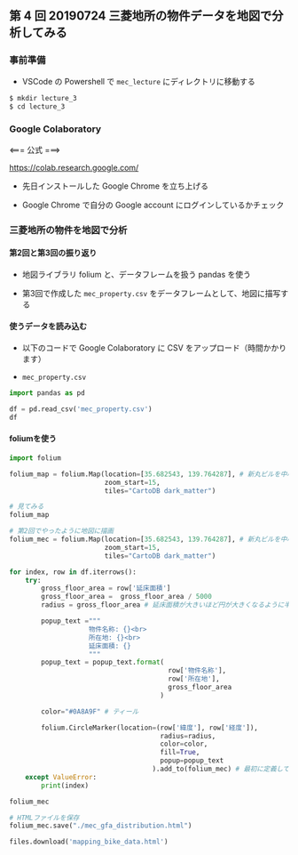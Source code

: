 ## 第 4 回 20190724 三菱地所の物件データを地図で分析してみる

### 事前準備

- VSCode の Powershell で `mec_lecture` にディレクトリに移動する

```bash
$ mkdir lecture_3
$ cd lecture_3
```

### Google Colaboratory

  <=== 公式 ===>

  https://colab.research.google.com/

- 先日インストールした Google Chrome を立ち上げる

- Google Chrome で自分の Google account にログインしているかチェック

### 三菱地所の物件を地図で分析

#### 第2回と第3回の振り返り

- 地図ライブラリ folium と、データフレームを扱う pandas を使う

- 第3回で作成した `mec_property.csv` をデータフレームとして、地図に描写する

#### 使うデータを読み込む

- 以下のコードで Google Colaboratory に CSV をアップロード（時間かかります）

* `mec_property.csv`

```python
import pandas as pd
```

```python
df = pd.read_csv('mec_property.csv')
df
```

#### foliumを使う

```python
import folium
```

```python
folium_map = folium.Map(location=[35.682543, 139.764287], # 新丸ビルを中心とする
                        zoom_start=15,
                        tiles="CartoDB dark_matter")
```

```python
# 見てみる
folium_map
```

```python
# 第2回でやったように地図に描画
folium_mec = folium.Map(location=[35.682543, 139.764287], # 新丸ビルを中心とする
                        zoom_start=15,
                        tiles="CartoDB dark_matter")

for index, row in df.iterrows():
    try:
        gross_floor_area = row['延床面積']
        gross_floor_area =  gross_floor_area / 5000
        radius = gross_floor_area # 延床面積が大きいほど円が大きくなるように半径を設定しておく

        popup_text ="""
                    物件名称: {}<br>
                    所在地: {}<br>
                    延床面積: {}
                    """
        popup_text = popup_text.format(
                                        row['物件名称'],
                                        row['所在地'],
                                        gross_floor_area
                                      )

        color="#0A8A9F" # ティール

        folium.CircleMarker(location=(row['緯度'], row['経度']),
                                      radius=radius,
                                      color=color,
                                      fill=True,
                                      popup=popup_text
                                    ).add_to(folium_mec) # 最初に定義しているfolium_mapというオブジェクトにデータを加える
    except ValueError:
        print(index)
```

```python
folium_mec
```

```python
# HTMLファイルを保存
folium_mec.save("./mec_gfa_distribution.html")
```

```python
files.download('mapping_bike_data.html')
```
